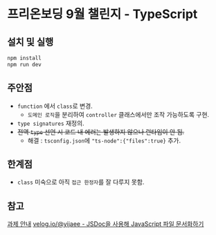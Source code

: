 # 프리온보딩 9월 챌린지 - TypeScript

## 설치 및 실행

```bash
npm install
npm run dev
```

## 주안점

- `function` 에서 `class`로 변경.
  - `도메인 로직`을 분리하여 `controller` 클래스에서만 조작 가능하도록 구현.
- `type signatures` 재정의.
- ~~전역 `type` 선언 시 코드 내 에러는 발생하지 않으나 런타임이 안 됨.~~
  - 해결 : `tsconfig.json`에 `"ts-node":{"files":true}` 추가.

## 한계점

- `class` 미숙으로 아직 `접근 한정자`를 잘 다루지 못함.

## 참고

[과제 안내](https://gist.github.com/pocojang/3c3d4470a3d2a978b5ebfb3f613e40fa)
[velog.io/@yijaee - JSDoc을 사용해 JavaScript 파일 문서화하기](https://velog.io/@yijaee/JSDoc%EC%9D%84-%EC%82%AC%EC%9A%A9%ED%95%B4-JavaScript-%ED%8C%8C%EC%9D%BC-%EB%AC%B8%EC%84%9C%ED%99%94%ED%95%98%EA%B8%B0)
